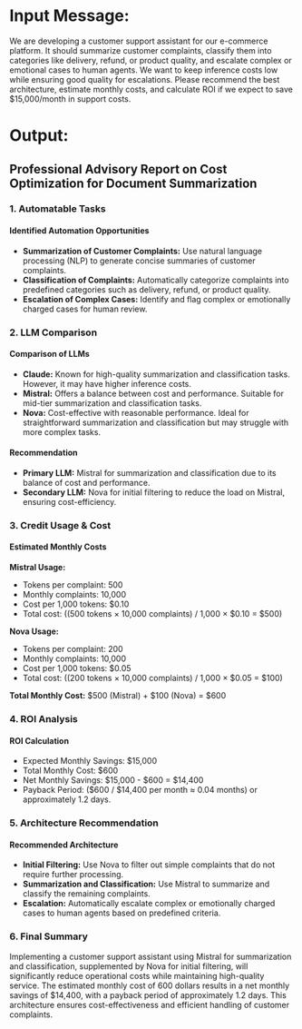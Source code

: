 # Input Message:

We are developing a customer support assistant for our e-commerce platform. It should summarize customer complaints, classify them into categories like delivery, refund, or product quality, and escalate complex or emotional cases to human agents. We want to keep inference costs low while ensuring good quality for escalations. Please recommend the best architecture, estimate monthly costs, and calculate ROI if we expect to save $15,000/month in support costs.

# Output:

## Professional Advisory Report on Cost Optimization for Document Summarization

### 1. Automatable Tasks

#### Identified Automation Opportunities

- **Summarization of Customer Complaints:** Use natural language processing (NLP) to generate concise summaries of customer complaints.
- **Classification of Complaints:** Automatically categorize complaints into predefined categories such as delivery, refund, or product quality.
- **Escalation of Complex Cases:** Identify and flag complex or emotionally charged cases for human review.

### 2. LLM Comparison

#### Comparison of LLMs

- **Claude:** Known for high-quality summarization and classification tasks. However, it may have higher inference costs.
- **Mistral:** Offers a balance between cost and performance. Suitable for mid-tier summarization and classification tasks.
- **Nova:** Cost-effective with reasonable performance. Ideal for straightforward summarization and classification but may struggle with more complex tasks.

#### Recommendation

- **Primary LLM:** Mistral for summarization and classification due to its balance of cost and performance.
- **Secondary LLM:** Nova for initial filtering to reduce the load on Mistral, ensuring cost-efficiency.

### 3. Credit Usage & Cost

#### Estimated Monthly Costs

**Mistral Usage:**
- Tokens per complaint: 500
- Monthly complaints: 10,000
- Cost per 1,000 tokens: $0.10
- Total cost: ((500 tokens × 10,000 complaints) / 1,000 × $0.10 = $500)

**Nova Usage:**
- Tokens per complaint: 200
- Monthly complaints: 10,000
- Cost per 1,000 tokens: $0.05
- Total cost: ((200 tokens × 10,000 complaints) / 1,000 × $0.05 = $100)

**Total Monthly Cost:** $500 (Mistral) + $100 (Nova) = $600

### 4. ROI Analysis

#### ROI Calculation

- Expected Monthly Savings: $15,000
- Total Monthly Cost: $600
- Net Monthly Savings: $15,000 - $600 = $14,400
- Payback Period: ($600 / $14,400 per month ≈ 0.04 months) or approximately 1.2 days.

### 5. Architecture Recommendation

#### Recommended Architecture

- **Initial Filtering:** Use Nova to filter out simple complaints that do not require further processing.
- **Summarization and Classification:** Use Mistral to summarize and classify the remaining complaints.
- **Escalation:** Automatically escalate complex or emotionally charged cases to human agents based on predefined criteria.

### 6. Final Summary

Implementing a customer support assistant using Mistral for summarization and classification, supplemented by Nova for initial filtering, will significantly reduce operational costs while maintaining high-quality service. The estimated monthly cost of 600 dollars results in a net monthly savings of $14,400, with a payback period of approximately 1.2 days. This architecture ensures cost-effectiveness and efficient handling of customer complaints.

